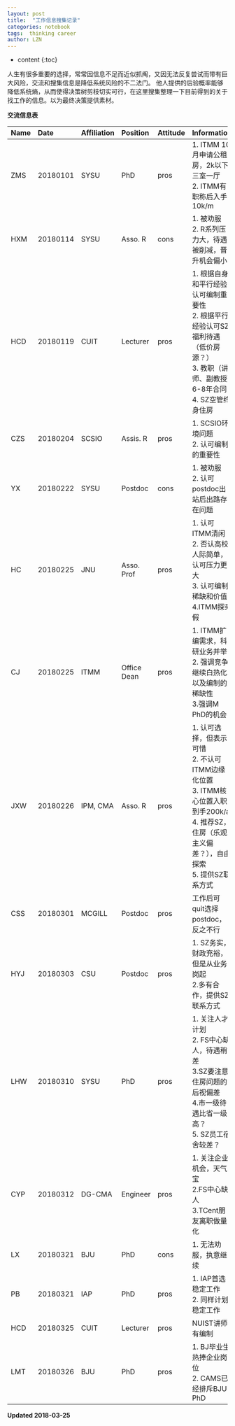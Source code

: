 ```yaml
---
layout: post
title:  "工作信息搜集记录"
categories: notebook 
tags:  thinking career
author: LZN
---
```


* content
{:toc}

人生有很多重要的选择，常常因信息不足而近似抓阄，又因无法反复尝试而带有巨大风险，交流和搜集信息是降低系统风险的不二法门。
他人提供的后验概率能够降低系统熵，从而使得决策树剪枝切实可行，在这里搜集整理一下目前得到的关于找工作的信息。以为最终决策提供素材。

__交流信息表__

|   Name    |   Date    |   Affiliation |   Position   |Attitude |       Information|
|:---       |:---       |:---           |:---          |:---|:---              |
|ZMS        |20180101   |SYSU           |PhD           |pros|1. ITMM 10月申请公租房，2k以下三室一厅<br/> 2. ITMM有职称后入手10k/m|
|HXM        |20180114   |SYSU           |Asso. R       |cons|1. 被劝服<br/> 2. R系列压力大，待遇被削减，晋升机会偏小|
|HCD        |20180119   |CUIT           |Lecturer      |pros|1. 根据自身和平行经验认可编制重要性<br/> 2. 根据平行经验认可SZ福利待遇（低价房源？）<br />3. 教职（讲师、副教授）6-8年合同<br /> 4. SZ空管终身住房|
|CZS        |20180204   |SCSIO          |Assis. R      |pros|1. SCSIO环境问题<br/> 2. 认可编制的重要性|
|YX         |20180222   |SYSU           |Postdoc       |cons|1. 被劝服<br/> 2. 认可postdoc出站后出路存在问题|
|HC         |20180225   |JNU            |Asso. Prof    |pros|1. 认可ITMM清闲<br /> 2. 否认高校人际简单，认可压力更大<br />3. 认可编制稀缺和价值<br/> 4.ITMM探亲假|
|CJ         |20180225   |ITMM           |Office Dean   |pros|1. ITMM扩编需求，科研业务并举<br /> 2. 强调竞争继续白热化以及编制的稀缺性<br /> 3.强调M PhD的机会|
|JXW        |20180226   |IPM, CMA       |Asso. R       |pros|1. 认可选择，但表示可惜<br/> 2. 不认可ITMM边缘化位置 <br/> 3. ITMM核心位置入职到手200k/a <br/> 4. 推荐SZ，住房（乐观主义偏差？），自由探索 <br/>5. 提供SZ联系方式|
|CSS        |20180301   |MCGILL         |Postdoc       |pros|工作后可quit选择postdoc，反之不行|
|HYJ        |20180303   |CSU            |Postdoc       |pros|1. SZ务实，财政充裕，但是从业务岗起 <br/> 2.多有合作，提供SZ联系方式<br/>|
|LHW        |20180310   |SYSU           |PhD           |pros|1. 关注人才计划<br/> 2. FS中心缺人，待遇稍差<br/> 3.SZ要注意住房问题的后视偏差<br/>4.市一级待遇比省一级高？<br/>5. SZ员工宿舍较差？|
|CYP        |20180312   |DG-CMA         |Engineer      |pros|1. 关注企业机会，天气宝 <br/> 2.FS中心缺人<br/>3.TCent朋友离职做量化|
|LX         |20180321   |BJU            |PhD           |cons|1. 无法劝服，执意继续|
|PB         |20180321   |IAP            |PhD           |pros|1. IAP首选稳定工作 <br/>2. 同样计划稳定工作|
|HCD        |20180325   |CUIT           |Lecturer      |pros|NUIST讲师有编制|
|LMT        |20180326   |BJU            |PhD           |pros|1. BJ毕业生热捧企业岗位<br/> 2. CAMS已经排斥BJU PhD|





**Updated 2018-03-25**
